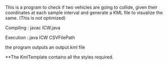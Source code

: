 
This is a program to check if two vehicles are going to collide, given their coordinates at each sample interval and generate a KML file to visualize the same. (This is not optimized)

Compiling : javac ICW.java

Execution : java ICW CSVFilePath

the program outputs an output.kml file

**The KmlTemplate contains all the styles required.
